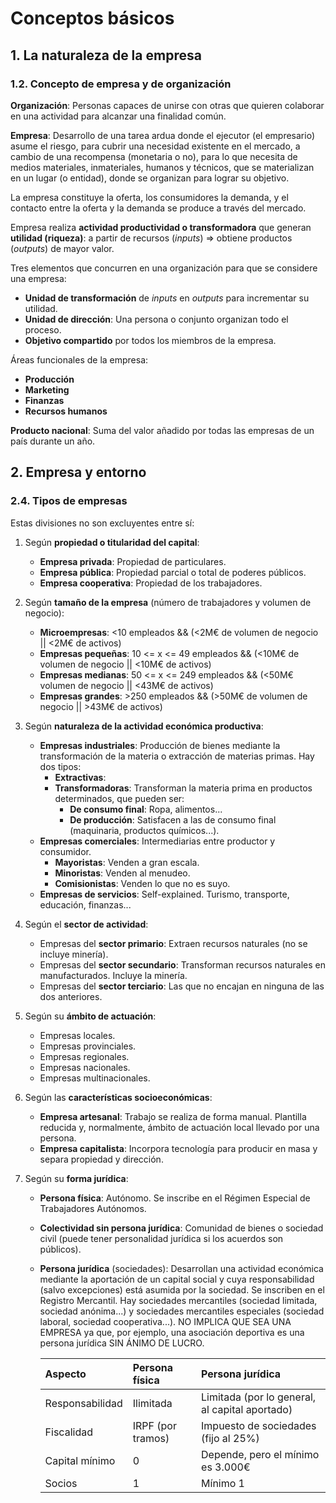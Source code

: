 # Conceptos básicos

## 1. La naturaleza de la empresa

### 1.2. Concepto de empresa y de organización

**Organización**: Personas capaces de unirse con otras que quieren colaborar en una actividad para alcanzar una finalidad común.

**Empresa**: Desarrollo de una tarea ardua donde el ejecutor (el empresario)
asume el riesgo, para cubrir una necesidad existente en el mercado, a cambio de una recompensa (monetaria o no), para lo que necesita de medios materiales, inmateriales, humanos y técnicos, que se materializan en un lugar (o entidad), donde se organizan para lograr su objetivo.

La empresa constituye la oferta, los consumidores la demanda, y el contacto entre la oferta y la demanda se produce a través del mercado.

Empresa realiza **actividad productividad o transformadora** que generan **utilidad (riqueza)**: a partir de recursos (_inputs_) => obtiene productos (_outputs_) de mayor valor.

Tres elementos que concurren en una organización para que se considere una empresa:

- **Unidad de transformación** de _inputs_ en _outputs_ para incrementar su utilidad.
- **Unidad de dirección**: Una persona o conjunto organizan todo el proceso.
- **Objetivo compartido** por todos los miembros de la empresa.

Áreas funcionales de la empresa: 

- **Producción**
- **Marketing**
- **Finanzas**
- **Recursos humanos**

**Producto nacional**: Suma del valor añadido por todas las empresas de un país durante un año.

## 2. Empresa y entorno

### 2.4. Tipos de empresas

Estas divisiones no son excluyentes entre sí:

1. Según **propiedad o titularidad del capital**:
	- **Empresa privada**: Propiedad de particulares.
	- **Empresa pública**: Propiedad parcial o total de poderes públicos.
	- **Empresa cooperativa**: Propiedad de los trabajadores.

2. Según **tamaño de la empresa** (número de trabajadores y volumen de negocio):
	- **Microempresas**: <10 empleados && (<2M€ de volumen de negocio || <2M€ de activos)
	- **Empresas pequeñas**: 10 <= x <= 49 empleados && (<10M€ de volumen de negocio || <10M€ de activos)
	- **Empresas medianas**: 50 <= x <= 249 empleados && (<50M€ volumen de negocio || <43M€ de activos)
	- **Empresas grandes**: >250 empleados && (>50M€ de volumen de negocio || >43M€ de activos)

3. Según **naturaleza de la actividad económica productiva**:
	- **Empresas industriales**: Producción de bienes mediante la transformación de la materia o extracción de materias primas. Hay dos tipos:
		- **Extractivas**:
		- **Transformadoras**: Transforman la materia prima en productos determinados, que pueden ser:
			- **De consumo final**: Ropa, alimentos...
			- **De producción**: Satisfacen a las de consumo final (maquinaria, productos químicos...).
	- **Empresas comerciales**: Intermediarias entre productor y consumidor. 
		- **Mayoristas**: Venden a gran escala.
		- **Minoristas**: Venden al menudeo. 
		- **Comisionistas**: Venden lo que no es suyo.
	- **Empresas de servicios**: Self-explained. Turismo, transporte, educación, finanzas...

4. Según el **sector de actividad**:
	- Empresas del **sector primario**: Extraen recursos naturales (no se incluye minería).
	- Empresas del **sector secundario**: Transforman recursos naturales en manufacturados. Incluye la minería.
	- Empresas del **sector terciario**: Las que no encajan en ninguna de las dos anteriores.

5. Según su **ámbito de actuación**:
	- Empresas locales.
	-	Empresas provinciales.
	-	Empresas regionales.
	-	Empresas nacionales.
	-	Empresas multinacionales.

6. Según las **características socioeconómicas**:
	- **Empresa artesanal**: Trabajo se realiza de forma manual. Plantilla reducida y, normalmente, ámbito de actuación local llevado por una persona.
	- **Empresa capitalista**: Incorpora tecnología para producir en masa y separa propiedad y dirección.

7. Según su **forma jurídica**:
	- **Persona física**: Autónomo. Se inscribe en el Régimen Especial de Trabajadores Autónomos.
	- **Colectividad sin persona jurídica**: Comunidad de bienes o sociedad civil (puede tener personalidad jurídica si los acuerdos son públicos).
	- **Persona jurídica** (sociedades): Desarrollan una actividad económica mediante la aportación de un capital social y cuya responsabilidad (salvo excepciones) está asumida por la sociedad. Se inscriben en el Registro Mercantil. Hay sociedades mercantiles (sociedad limitada, sociedad anónima...) y sociedades mercantiles especiales (sociedad laboral, sociedad cooperativa...). NO IMPLICA QUE SEA UNA EMPRESA ya que, por ejemplo, una asociación deportiva es una persona jurídica SIN ÁNIMO DE LUCRO.

		| Aspecto         | Persona física    | Persona jurídica |
		|:----------------|:------------------|:-----------------|
		| Responsabilidad  |Ilimitada |Limitada (por lo general, al capital aportado) |
		| Fiscalidad | IRPF (por tramos) | Impuesto de sociedades (fijo al 25%) |
		| Capital mínimo  | 0 | Depende, pero el mínimo es 3.000€ |
		| Socios | 1 | Mínimo 1 |